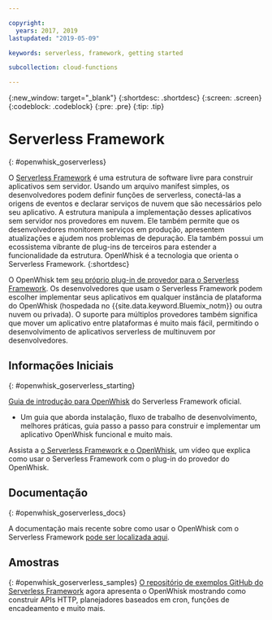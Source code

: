 ```yaml
---

copyright:
  years: 2017, 2019
lastupdated: "2019-05-09"

keywords: serverless, framework, getting started

subcollection: cloud-functions

---
```






{:new_window: target="_blank"}
{:shortdesc: .shortdesc}
{:screen: .screen}
{:codeblock: .codeblock}
{:pre: .pre}
{:tip: .tip}

# Serverless Framework
{: #openwhisk_goserverless}

O [Serverless Framework](https://serverless.com/) é uma estrutura de software livre
para construir aplicativos sem servidor. Usando um arquivo manifest simples, os desenvolvedores podem definir funções de serverless, conectá-las a origens de eventos e declarar serviços de nuvem que são necessários pelo seu aplicativo. A estrutura manipula a implementação desses aplicativos sem servidor nos provedores em nuvem. Ele também permite que os desenvolvedores monitorem serviços em produção, apresentem atualizações e ajudem nos problemas de depuração. Ela também possui um ecossistema vibrante de plug-ins de terceiros para
estender a funcionalidade da estrutura. OpenWhisk é a tecnologia que orienta o Serverless Framework.
{:shortdesc}

O OpenWhisk tem [seu próprio
plug-in de provedor para o Serverless Framework](https://github.com/serverless/serverless-openwhisk). Os desenvolvedores que usam o Serverless Framework podem escolher implementar seus aplicativos em qualquer instância de plataforma do OpenWhisk (hospedada no {{site.data.keyword.Bluemix_notm}} ou outra nuvem ou privada). O suporte para múltiplos provedores também significa que mover um aplicativo entre plataformas é muito mais fácil, permitindo o desenvolvimento de aplicativos serverless de multinuvem por desenvolvedores.

## Informações Iniciais
{: #openwhisk_goserverless_starting}

[Guia de introdução para OpenWhisk](https://serverless.com/framework/docs/providers/openwhisk/guide/intro/) do Serverless Framework oficial.
* Um guia que aborda instalação, fluxo de trabalho de desenvolvimento, melhores práticas, guia passo a passo para construir e implementar um aplicativo OpenWhisk funcional e muito mais.

Assista a [o Serverless Framework e o OpenWhisk](https://youtu.be/GJY10W98Itc), um vídeo que explica como usar o Serverless Framework com o plug-in do provedor do OpenWhisk.

## Documentação
{: #openwhisk_goserverless_docs}

A documentação mais recente sobre como usar o OpenWhisk com o Serverless Framework
[pode ser localizada aqui](https://serverless.com/framework/docs/providers/openwhisk/).

## Amostras
{: #openwhisk_goserverless_samples}
[O repositório de exemplos GitHub do Serverless
Framework](https://github.com/serverless/examples) agora apresenta o OpenWhisk mostrando como construir APIs HTTP, planejadores baseados em
cron, funções de encadeamento e muito mais.

